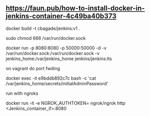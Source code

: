 ## https://faun.pub/how-to-install-docker-in-jenkins-container-4c49ba40b373

docker build -t cbagade/jenkins:v1 .

sudo chmod 666 /var/run/docker.sock

docker run -p 8080:8080 -p 50000:50000 -d -v /var/run/docker.sock:/var/run/docker.sock -v jenkins_home:/var/jenkins_home jenkins/jenkins:lts

on vagrant do port fwding

docker exec -it e9bddb892c7c bash -c 'cat /var/jenkins_home/secrets/initialAdminPassword'

run with ngroks

docker run -it -e NGROK_AUTHTOKEN=<token> ngrok/ngrok http <Jenkins_container_if>:8080